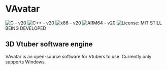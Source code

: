 # VAvatar
![C - v20](https://img.shields.io/badge/C-v20-green?logo=C)
![C++ - v20](https://img.shields.io/badge/C++-v20-green?logo=Cplusplus)
![x86 - v20](https://img.shields.io/badge/x86-v20-green)
![ARM64 - v20](https://img.shields.io/badge/arm64-v20-green)
![License: MIT](https://img.shields.io/badge/License-MIT-green.svg)
STILL BEING DEVELOPED

## 3D Vtuber software engine
VAvatar is an open-source software for Vtubers to use.
Currently only supports Windows.

